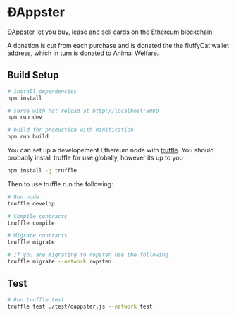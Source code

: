 # ÐAppster

[ÐAppster](http://dappster.space) let you buy, lease and sell cards on the Ethereum blockchain.

A donation is cut from each purchase and is donated the the fluffyCat wallet address, which in turn is donated to Animal Welfare.

## Build Setup

``` bash
# install dependencies
npm install

# serve with hot reload at http://localhost:8080
npm run dev

# build for production with minification
npm run build
```

You can set up a developement Ethereum node with [truffle](http://truffleframework.com/). You should probably install truffle for use globally, however its up to you

```bash
npm install -g truffle
```

Then to use truffle run the following:

```bash
# Run node
truffle develop

# Compile contracts
truffle compile

# Migrate contracts
truffle migrate

# If you are migrating to ropsten use the following
truffle migrate --network ropsten
```

## Test

```bash
# Run truffle test
truffle test ./test/dappster.js --network test
```
